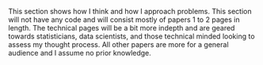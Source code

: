 This section shows how I think and how I approach problems. This section will not have any code and will consist mostly of papers 1 to 2 pages in length.
The technical pages will be a bit more indepth and are geared towards statisticians, data scientists, and those technical minded looking to assess my thought process.
All other papers are more for a general audience and I assume no prior knowledge.
